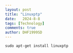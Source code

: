 ```yaml
---
layout: post
title: "Linuxptp"
date:   2024-8-8
tags: [Technology]
comments: true
author: DHF1999SD
---
```


<!-- more -->

    sudo apt-get install linuxptp


